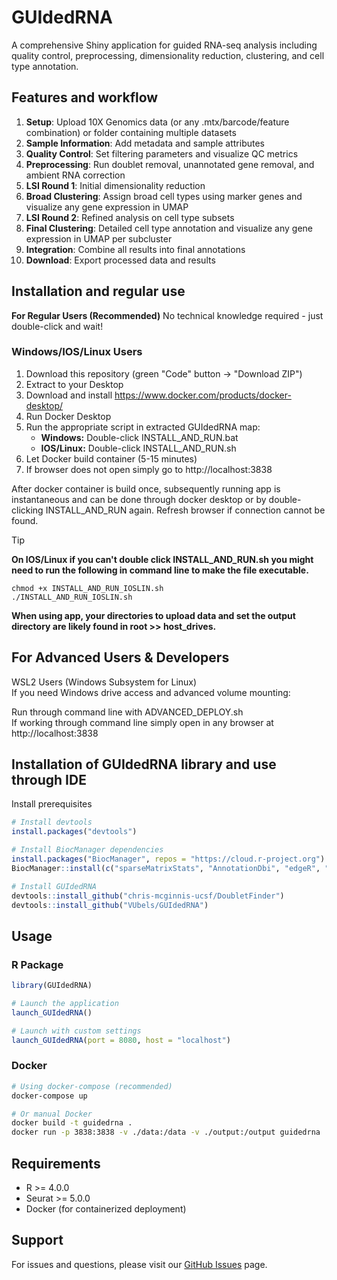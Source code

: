 # GUIdedRNA

A comprehensive Shiny application for guided RNA-seq analysis including quality control, preprocessing, dimensionality reduction, clustering, and cell type annotation.

## Features and workflow

1. **Setup**: Upload 10X Genomics data (or any .mtx/barcode/feature combination) or folder containing multiple datasets
2. **Sample Information**: Add metadata and sample attributes
3. **Quality Control**: Set filtering parameters and visualize QC metrics
4. **Preprocessing**: Run doublet removal, unannotated gene removal, and ambient RNA correction
5. **LSI Round 1**: Initial dimensionality reduction
6. **Broad Clustering**: Assign broad cell types using marker genes and visualize any gene expression in UMAP
7. **LSI Round 2**: Refined analysis on cell type subsets
8. **Final Clustering**: Detailed cell type annotation and visualize any gene expression in UMAP per subcluster
9. **Integration**: Combine all results into final annotations
10. **Download**: Export processed data and results

## Installation and regular use

**For Regular Users (Recommended)**
No technical knowledge required - just double-click and wait!  

### Windows/IOS/Linux Users
1) Download this repository (green "Code" button → "Download ZIP")  
2) Extract to your Desktop  
3) Download and install https://www.docker.com/products/docker-desktop/  
4) Run Docker Desktop  
5) Run the appropriate script in extracted GUIdedRNA map:
   - **Windows:** Double-click INSTALL_AND_RUN.bat
   - **IOS/Linux:** Double-click INSTALL_AND_RUN.sh
6) Let Docker build container (5-15 minutes)
7) If browser does not open simply go to http://localhost:3838

After docker container is build once, subsequently running app is instantaneous and can be done through docker desktop or by double-clicking INSTALL_AND_RUN again. Refresh browser if connection cannot be found.

> [!TIP]
> **On IOS/Linux if you can't double click INSTALL_AND_RUN.sh you might need to run the following in command line to make the file executable.**  
> ```
> chmod +x INSTALL_AND_RUN_IOSLIN.sh  
> ./INSTALL_AND_RUN_IOSLIN.sh  
> ```
> **When using app, your directories to upload data and set the output directory are likely found in root >> host_drives.**

## For Advanced Users & Developers
WSL2 Users (Windows Subsystem for Linux)  
If you need Windows drive access and advanced volume mounting:  

Run through command line with ADVANCED_DEPLOY.sh  
If working through command line simply open in any browser at http://localhost:3838  

## Installation of GUIdedRNA library and use through IDE

Install prerequisites
```r
# Install devtools
install.packages("devtools")

# Install BiocManager dependencies
install.packages("BiocManager", repos = "https://cloud.r-project.org")
BiocManager::install(c("sparseMatrixStats", "AnnotationDbi", "edgeR", "GenomicRanges", "GenomicFeatures", "org.Hs.eg.db", "TxDb.Hsapiens.UCSC.hg38.knownGene", "celda", "decontX"))

# Install GUIdedRNA
devtools::install_github("chris-mcginnis-ucsf/DoubletFinder")
devtools::install_github("VUbels/GUIdedRNA")
```

## Usage

### R Package
```r
library(GUIdedRNA)

# Launch the application
launch_GUIdedRNA()

# Launch with custom settings
launch_GUIdedRNA(port = 8080, host = "localhost")
```

### Docker
```bash
# Using docker-compose (recommended)
docker-compose up

# Or manual Docker
docker build -t guidedrna .
docker run -p 3838:3838 -v ./data:/data -v ./output:/output guidedrna
```

## Requirements

- R >= 4.0.0
- Seurat >= 5.0.0
- Docker (for containerized deployment)

## Support

For issues and questions, please visit our [GitHub Issues](https://github.com/VUbels/GUIdedRNA/issues) page.
